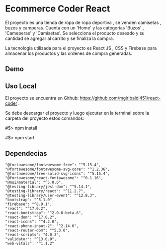 # Ecommerce Coder React

El proyecto es una tienda de ropa de ropa deportiva , se venden camisetas , buzos y camperas.
Cuenta con un 'Home' y las categorias 'Buzos' , 'Cameperas' y 'Camisetas'.
Se selecciona el producto deseado y su cantidad se agregar al carrito y se finaliza la compra.

La tecnologia utilizada para el proyecto es React JS , CSS y Firebase para almacenar los productos y las ordenes de compra generadas.

## Demo



## Uso Local

El proyecto se encuentra en Github: https://github.com/mgiribaldi451/react-coder .

Se debe descargar el proyecto y luego ejecutar en la terminal sobre la carpeta del proyecto estos comandos:

#$> npm install

#$> npm start

## Dependecias

    "@fortawesome/fontawesome-free": "^5.15.4",
    "@fortawesome/fontawesome-svg-core": "^1.2.36",
    "@fortawesome/free-solid-svg-icons": "^5.15.4",
    "@fortawesome/react-fontawesome": "^0.1.16",
    "@mui/material": "^5.0.6",
    "@testing-library/jest-dom": "^5.14.1",
    "@testing-library/react": "^11.2.7",
    "@testing-library/user-event": "^12.8.3",
    "bootstrap": "^5.1.0",
    "firebase": "^8.9.1",
    "react": "^17.0.2",
    "react-bootstrap": "^2.0.0-beta.6",
    "react-dom": "^17.0.2",
    "react-icons": "^4.2.0",
    "react-phone-input-2": "^2.14.0",
    "react-router-dom": "^5.3.0",
    "react-scripts": "4.0.3",
    "validator": "^13.6.0",
    "web-vitals": "^1.1.2"
